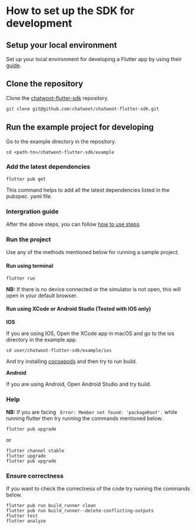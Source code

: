 # How to set up the SDK for development

## Setup your local environment

Set up your local environment for developing a Flutter app by using their [guide](https://docs.flutter.dev/get-started/install).

## Clone the repository

Clone the [chatwoot-flutter-sdk](https://github.com/chatwoot/chatwoot-flutter-sdk) repository.

```bash
git clone git@github.com:chatwoot/chatwoot-flutter-sdk.git
```

## Run the example project for developing

Go to the example directory in the repository.

```
cd <path-to>/chatwoot-flutter-sdk/example
```

### Add the latest dependencies

```
flutter pub get
```

This command helps to add all the latest dependencies listed in the pubspec. yaml file.

### Intergration guide

After the above steps, you can follow [how to use steps](https://github.com/chatwoot/chatwoot-flutter-sdk#3-how-to-use).

### Run the project

Use any of the methods mentioned below for running a sample project.

#### Run using terminal

```
flutter run
```

**NB:** If there is no device connected or the simulator is not open, this will open in your default browser.

#### Run using XCode or Android Studio (Tested with IOS only)

**IOS**

If you are using IOS, Open the XCode app in macOS and go to the ios directory in the example app.

```
cd user/chatwoot-flutter-sdk/example/ios
```

And try installing [cocoapods](https://cocoapods.org/) and then try to run build.

**Android**

If you are using Android, Open Android Studio and try build.

### Help

**NB:**
If you are facing ` Error: Member not found: 'packageRoot'.` while running flutter then try running the commands mentioned below.

```
flutter pub upgrade
```

or

```
flutter channel stable
flutter upgrade
flutter pub upgrade
```

### Ensure correctness

If you want to check the correctness of the code try running the commands below.

```
flutter pub run build_runner clean
flutter pub run build_runner--delete-conflicting-outputs
flutter test
flutter analyze
```
